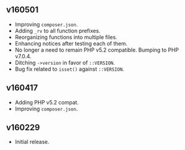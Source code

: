## v160501

- Improving `composer.json`.
- Adding `_rv` to all function prefixes.
- Reorganizing functions into multiple files.
- Enhancing notices after testing each of them.
- No longer a need to remain PHP v5.2 compatible. Bumping to PHP v7.0.4.
- Ditching `->version` in favor of `::VERSION`.
- Bug fix related to `isset()` against `::VERSION`.

## v160417

- Adding PHP v5.2 compat.
- Improving `composer.json`.

## v160229

- Initial release.
